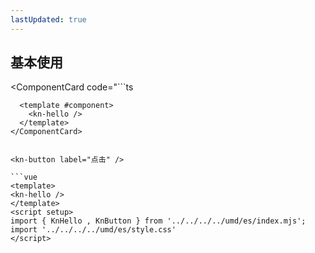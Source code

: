 ```yaml
---
lastUpdated: true
---
```

<script setup>
import { KnHello , KnButton } from '../../../../umd/es/index.mjs';
import '../../../../umd/es/style.css'
import ComponentCard from '../../../components/component-card/index.vue'
</script>

## 基本使用

<ComponentCard code="```ts
<template>
<kn-hello />
</template>
<script setup>
import { KnHello , KnButton } from '../../../../umd/es/index.mjs';
import '../../../../umd/es/style.css'
</script>
```">
  <template #component>
    <kn-hello />
  </template>
</ComponentCard>


<kn-button label="点击" />

```vue
<template>
<kn-hello />
</template>
<script setup>
import { KnHello , KnButton } from '../../../../umd/es/index.mjs';
import '../../../../umd/es/style.css'
</script>
```

